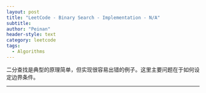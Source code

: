 ```yaml
---
layout: post
title: "LeetCode - Binary Search - Implementation - N/A"
subtitle:
author: "Peinan"
header-style: text
category: leetcode
tags:
  - Algorithms
---
```


二分查找是典型的原理简单，但实现很容易出错的例子。这里主要问题在于如何设定边界条件。

---